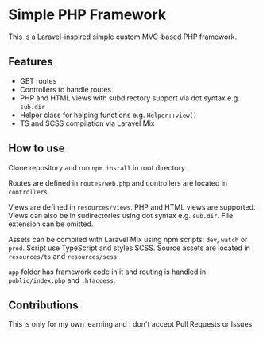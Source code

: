 # Simple PHP Framework

This is a Laravel-inspired simple custom MVC-based PHP framework.

## Features

- GET routes
- Controllers to handle routes
- PHP and HTML views with subdirectory support via dot syntax e.g. `sub.dir`
- Helper class for helping functions e.g. `Helper::view()`
- TS and SCSS compilation via Laravel Mix

## How to use

Clone repository and run `npm install` in root directory.

Routes are defined in `routes/web.php` and controllers are located in `controllers`.

Views are defined in `resources/views`. PHP and HTML views are supported. Views can also be in sudirectories using dot syntax e.g. `sub.dir`. File extension can be omitted.

Assets can be compiled with Laravel Mix using npm scripts: `dev`, `watch` or `prod`. Script use TypeScript and styles SCSS. Source assets are located in `resources/ts` and `resources/scss`.

`app` folder has framework code in it and routing is handled in `public/index.php` and `.htaccess`.

## Contributions

This is only for my own learning and I don't accept Pull Requests or Issues.
